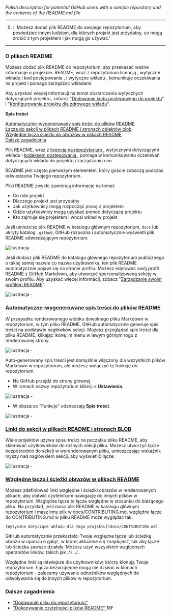 _Polish description for potential GitHub users with a sample repository and the contents of the README.md file_ 

---
0. : 'Możesz dodać plik README do swojego repozytorium, aby powiedzieć innym ludziom, dla ktörych projekt jest przydatny, co mogą zrobić z tym projektem i jak mogą go używać.'  
---

### O plikach README

Możesz dodać plik README do repozytorium, aby przekazać ważne informacje o projekcie. README, wraz z repozytorium licencją , wytyczne wkładu i kod postępowania , i wytyczne wkładu , komunikuje oczekiwania na projekt i pomaga zarządzać wkładami.

Aby uzyskać więcej informacji na temat dostarczania wytycznych dotyczących projektu, zobacz "[Dodawanie kodu postępowego do projektu](https://docs.github.com/en/communities/setting-up-your-project-for-healthy-contributions/adding-a-code-of-conduct-to-your-project)" i  "[Konfigurowanie projektu dla zdrowego wkładu](https://docs.github.com/en/communities/setting-up-your-project-for-healthy-contributions)". 

**Spis treści**

[Automatycznie-wygenerowany spis treści do plików README ](https://github.com/extrazi/przyklad#Automatycznie-wygenerowany-spis-tresci-do-plikow-README)  
[Łącza do sekcji w plikach README i stronach obiektów blob ](https://github.com/extrazi/przyklad#Linki_do_sekcji_w_plikach_README_i_stronach_BLOB )   
[Względne łącza ścieżki do obrazów w plikach README ](https://github.com/extrazi/przyklad#Względne_łącza_i_ścieżki_obrazów_w_plikach_README)   
[Dalsze zagadnienia](https://github.com/extrazi/przyklad#Dalsze-zagadnienia) 

Plik README, wraz z [licencją na repozytorium ]( https://docs.github.com/en/free-pro-team@latest/articles/licensing-a-repository )  , wytycznymi dotyczącymi wkładu i [kodeksem postępowania ]( https://docs.github.com/en/free-pro-team@latest/articles/adding-a-code-of-conduct-to-your-project ) , pomaga w komunikowaniu oczekiwań dotyczących wkładu do projektu i zarządzaniu nim. 

README jest często pierwszym elementem, który goście zobaczą podczas odwiedzania Twojego repozytorium. 

Pliki README zwykle zawierają informacje na temat: 

* Co robi projekt 
* Dlaczego projekt jest przydatny 
* Jak użytkownicy mogą rozpocząć pracę z projektem 
* Gdzie użytkownicy mogą uzyskać pomoc dotyczącą projektu 
* Kto zajmuje się projektem i wnosi wkład w projekt 

Jeśli umieścisz plik README w katalogu głównym repozytorium, `docs` lub ukryty katalog `.github`, GitHub rozpozna i automatycznie wyświetli plik README odwiedzającym repozytorium.

 ![ilustracja - ](https://docs.github.com/assets/images/help/repository/repo-with-readme.png)

Jeśli dodasz plik README do katalogu głównego repozytorium publicznego o takiej samej nazwie co nazwa użytkownika, ten plik README automatycznie pojawi się na stronie profilu. Możesz edytować swój profil README z GitHub Markdown, aby utworzyć spersonalizowaną sekcję w swoim profilu. Aby uzyskać więcej informacji, zobacz "[Zarządzanie swoim profilem README](https://docs.github.com/en/github/setting-up-and-managing-your-github-profile/managing-your-profile-readme)".

 ![ilustracja - ](https://docs.github.com/assets/images/help/repository/username-repo-with-readme.png)

<a id="Automatycznie-wygenerowany spis tresci do plikow README"></a>
### [Automatyczne-wygenerowane spis treści do plików README ]( https://docs.github.com/en/github/creating-cloning-and-archiving-repositories/about-readmes#auto-generated-table-of-contents-for-readme-files )

W przypadku renderowanego widoku dowolnego pliku Markdown w repozytorium, w tym pliku README, GitHub automatycznie generuje spis treści na podstawie nagłówków sekcji. Możesz przeglądać spis treści dla pliku README, klikając ikonę :m  menu w lewym górnym rogu z renderowanej strony.

 ![ilustracja - ](https://docs.github.com/assets/images/help/repository/readme-automatic-toc.png)

Auto-generowany spis treści jest domyślnie włączony dla wszystkich plików Markdown w repozytorium, ale możesz wyłączyć tę funkcję do repozytorium.

* Na GitHub przejdź do strony głównej.
* W ramach nazwy repozytorium kliknij :s **Ustawienia**.

 ![ilustracja - ](https://docs.github.com/assets/images/help/repository/repo-actions-settings.png)

* W obszarze "Funkcje" odznaczają **Spis treści**.

 ![ilustracja - ](https://docs.github.com/assets/images/help/repository/readme-automatic-toc-setting.png)

### [Linki do sekcji w plikach README i stronach BLOB ]( https://docs.github.com/en/free-pro-team@latest/github/creating-cloning-and-archiving-repositories/about-readmes#section-links-in-readme-files-and-blob-pages )  

Wiele projektów używa spisu treści na początku pliku README, aby skierować użytkowników do różnych sekcji pliku. Możesz utworzyć łącze bezpośrednio do sekcji w wyrenderowanym pliku, umieszczając wskaźnik myszy nad nagłówkiem sekcji, aby wyświetlić łącze:

 ![ilustracja - ](https://docs.github.com/assets/images/help/repository/readme-links.png)

### [Względne łącza i ścieżki obrazów w plikach README ]( https://docs.github.com/en/free-pro-team@latest/github/creating-cloning-and-archiving-repositories/about-readmes#relative-links-and-image-paths-in-readme-files )  

Możesz zdefiniować linki względne i ścieżki obrazów w renderowanych plikach, aby ułatwić czytelnikom nawigację do innych plików w repozytorium. 
Względne łącze to łącze względne w stosunku do bieżącego pliku. Na przykład, jeśli masz plik README w katalogu głównym repozytorium i masz inny plik w docs/CONTRIBUTING.md, względne łącze do CONTRIBUTING.md w pliku README może wyglądać tak: 

 `[Wytyczne dotyczące wkładu dla tego projektu](docs/CONTRIBUTING.md)` 

GitHub automatycznie przekształci Twoje względne łącze lub ścieżkę obrazu w oparciu o gałąź, w której aktualnie się znajdujesz, tak aby łącze lub ścieżka zawsze działały. Możesz użyć wszystkich względnych operandów linków, takich jak ./ i ../ . 

Względne linki są łatwiejsze dla użytkowników, którzy klonują Twoje repozytorium. Łącza bezwzględne mogą nie działać w klonach repozytorium - zalecamy używanie odnośników względnych do odwoływania się do innych plików w repozytorium.


### Dalsze zagadnienia

* ["Dodawanie pliku do repozytorium"](https://docs.github.com/en/free-pro-team@latest/articles/adding-a-file-to-a-repository) 
* ["Dokonywanie czytelności plików README" ](https://github.com/18F/open-source-guide/blob/18f-pages/pages/making-readmes-readable.md) 18F
 
